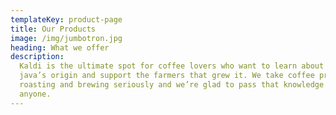 ```yaml
---
templateKey: product-page
title: Our Products
image: /img/jumbotron.jpg
heading: What we offer
description:
  Kaldi is the ultimate spot for coffee lovers who want to learn about their
  java’s origin and support the farmers that grew it. We take coffee production,
  roasting and brewing seriously and we’re glad to pass that knowledge to
  anyone.
---
```


